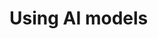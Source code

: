 # Using AI models


[//]: # (```Python)

[//]: # ({!../../src/melusine_core/docs/Models/tutorial001.py!})

[//]: # (```)
